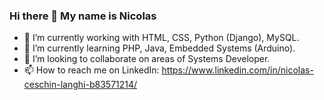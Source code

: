 ### Hi there 👋 My name is Nicolas

- 🔭 I’m currently working with HTML, CSS, Python (Django), MySQL.
- 🌱 I’m currently learning PHP, Java, Embedded Systems (Arduino).
- 👯 I’m looking to collaborate on areas of Systems Developer.
- 📫 How to reach me on LinkedIn: https://www.linkedin.com/in/nicolas-ceschin-langhi-b83571214/
